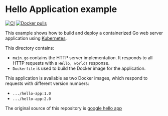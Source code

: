 # Hello Application example

[![CI](https://github.com/oscaromeu/hello-app/workflows/Build/badge.svg?branch=main&event=push)](https://github.com/oscaromeu/hello-app/actions?query=workflow%3Apublish) [![Docker pulls](https://img.shields.io/docker/pulls/oscaromeu/hello-app)](https://hub.docker.com/r/oscaromeu/hello-app/)

This example shows how to build and deploy a containerized Go web server
application using [Kubernetes](https://kubernetes.io).


This directory contains:

- `main.go` contains the HTTP server implementation. It responds to all HTTP
  requests with a  `Hello, world!` response.
- `Dockerfile` is used to build the Docker image for the application.

This application is available as two Docker images, which respond to requests
with different version numbers:

- `.../hello-app:1.0`
- `.../hello-app:2.0`

The original source of this repository is [google hello app](https://github.com/GoogleCloudPlatform/kubernetes-engine-samples/tree/main/hello-app)